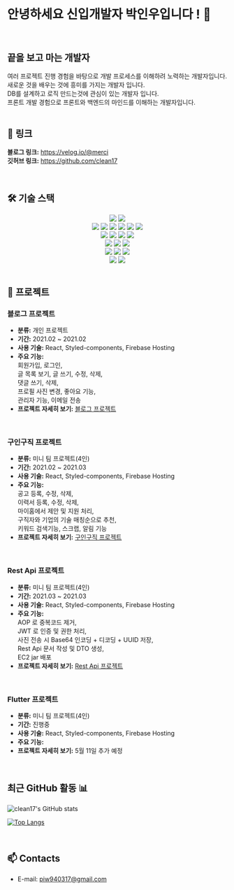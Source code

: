 # 안녕하세요 신입개발자 박인우입니다 ! 👋

<br>

## 끝을 보고 마는 개발자

여러 프로젝트 진행 경험을 바탕으로 개발 프로세스를 이해하려 노력하는 개발자입니다.<br>
새로운 것을 배우는 것에 흥미를 가지는 개발자 입니다.<br>
DB를 설계하고 로직 만드는것에 관심이 있는 개발자 입니다.<br>
프론트 개발 경험으로 프론트와 백엔드의 마인드를 이해하는 개발자입니다.<br>
<br>

<a name="link"></a>
## **🔗 링크**

**블로그 링크:** <a href="https://velog.io/@merci">https://velog.io/@merci</a>
<br />
**깃허브 링크:** <a href="https://github.com/clean17">https://github.com/clean17</a>

<br />

## **🛠 기술 스택**

<div align=center> 
  <img src="https://img.shields.io/badge/java-007396?style=for-the-badge&logo=java&logoColor=white"> 
   <img src="https://img.shields.io/badge/Dart-0175C2?style=for-the-badge&logo=dart&logoColor=white"> 
   <br>
  
  <img src="https://img.shields.io/badge/html5-E34F26?style=for-the-badge&logo=html5&logoColor=white"> 
  <img src="https://img.shields.io/badge/css-1572B6?style=for-the-badge&logo=css3&logoColor=white"> 
  <img src="https://img.shields.io/badge/javascript-F7DF1E?style=for-the-badge&logo=javascript&logoColor=black"> 
  <img src="https://img.shields.io/badge/jquery-0769AD?style=for-the-badge&logo=jquery&logoColor=white">
   <img src="https://img.shields.io/badge/JSP-007396?style=for-the-badge&logo=jsp&logoColor=white"> 
   <img src="https://img.shields.io/badge/Ajax-0769AD?style=for-the-badge&logo=ajax&logoColor=white">
  <br>
  
  <img src="https://img.shields.io/badge/mysql-4479A1?style=for-the-badge&logo=mysql&logoColor=white"> 
  <img src="https://img.shields.io/badge/mariaDB-003545?style=for-the-badge&logo=mariaDB&logoColor=white"> 
   <img src="https://img.shields.io/badge/MyBatis-FFFFFF?style=for-the-badge&logo=mybatis&logoColor=black"> 
  <img src="https://img.shields.io/badge/firebase-FFCA28?style=for-the-badge&logo=firebase&logoColor=white">
  <br>
    
  <img src="https://img.shields.io/badge/Spring_Boot-6DB33F?style=for-the-badge&logo=spring&logoColor=white"> 
  <img src="https://img.shields.io/badge/flutter-02569B?style=for-the-badge&logo=flutter&logoColor=white">
  <img src="https://img.shields.io/badge/bootstrap-7952B3?style=for-the-badge&logo=bootstrap&logoColor=white">
  <br>

  <img src="https://img.shields.io/badge/linux-FCC624?style=for-the-badge&logo=linux&logoColor=black"> 
  <img src="https://img.shields.io/badge/AWS-232F3E?style=for-the-badge&logo=amazon-aws&logoColor=white"> 
  <img src="https://img.shields.io/badge/apache tomcat-F8DC75?style=for-the-badge&logo=apachetomcat&logoColor=white">
  <br>

   <img src="https://img.shields.io/badge/JUnit5-25A162?style=for-the-badge&logo=junit5&logoColor=white">
  <img src="https://img.shields.io/badge/github-181717?style=for-the-badge&logo=github&logoColor=white">
  <br>
</div>




<br />

## **📝 프로젝트**

### 블로그 프로젝트<br />

- **분류:** 개인 프로젝트<br />
- **기간:** 2021.02 ~ 2021.02<br />
- **사용 기술:** React, Styled-components, Firebase Hosting<br />
- **주요 기능:** <br>
회원가입, 로그인, <br>
글 목록 보기, 글 쓰기, 수정, 삭제,<br>
댓글 쓰기, 삭제, <br>
프로필 사진 변경, 좋아요 기능, <br>
관리자 기능, 이메일 전송<br />
- **프로젝트 자세히 보기:** [블로그 프로젝트](blog.md)<br />

<br />

### 구인구직 프로젝트<br />

- **분류:** 미니 팀 프로젝트(4인)<br />
- **기간:** 2021.02 ~ 2021.03<br />
- **사용 기술:** React, Styled-components, Firebase Hosting<br />
- **주요 기능:** <br>
 공고 등록, 수정, 삭제,<br>
 이력서 등록, 수정, 삭제, <br>
 마이홈에서 제안 및 지원 처리,<br>
 구직자와 기업의 기술 매칭순으로 추천, <br>
 키워드 검색기능, 스크랩, 알림 기능<br>
- **프로젝트 자세히 보기:** [구인구직 프로젝트](connect.md)<br />

<br />

###  Rest Api 프로젝트<br /> 

- **분류:** 미니 팀 프로젝트(4인)<br />
- **기간:** 2021.03 ~ 2021.03<br />
- **사용 기술:** React, Styled-components, Firebase Hosting<br />
- **주요 기능:** <br>
  AOP 로 중복코드 제거, <br>
  JWT 로 인증 및 권한 처리, <br>
  사진 전송 시 Base64 인코딩 + 디코딩 + UUID 저장, <br>
  Rest Api 문서 작성 및 DTO 생성, <br>
  EC2 jar 배포 <br>
- **프로젝트 자세히 보기:** [Rest Api 프로젝트](rest.md)<br />

<br />

###  Flutter 프로젝트<br /> 

- **분류:** 미니 팀 프로젝트(4인)<br />
- **기간:** 진행중<br />
- **사용 기술:** React, Styled-components, Firebase Hosting<br />
- **주요 기능:** 
- **프로젝트 자세히 보기:** 5월 11일 추가 예정 <br />

<!-- ## 🌱 Interests
- **Simultaneous Localization and Mapping (SLAM)**
  - Visual-SLAM, Visual-inertial odometry, Visual-localization, Semantic SLAM
- **Computer Vision**
  - Object pose estimation, Visual tracking, Multiple view geometry
- **Imaging**
  - Photography, Surgical imaging, Multi/Hyperspectral imaging
- **Deep Learning**
  - Keypoint detection, Image retrieval, Segmentation -->

<!-- ## 🔭 Careers
- Algorithm Engineer - Semantic SLAM at **StradVision** (2021 - **PRESENT**)
- Research Engineer at VIRNECT (2019 - 2021)
- Research Intern at the Bohndiek Lab, Cavendish Laboratory, University of Cambridge, UK (2019)
- Received a M.Res degree in Medical Robotics and Image-Guided Intervention at the Hamlyn Centre, Imperial College London, UK (2017-2018)
- Received a B.Eng degree in Manufacturing and Mechanical Engineering at the University of Warwick (2014-2017)

## ⚡ Community Activities
- Admin of a SLAM research community group: [**'We will be SLAM masters'**](https://open.kakao.com/o/g8T5kxLb)
- Personal research blog (Korean): [**cv-learn blog**](https://www.cv-learn.com) -->






<br />

## 최근 GitHub 활동 📊

<!-- ![Your GitHub Stats](https://github-readme-stats.vercel.app/api?username=clean17&show_icons=true&theme=radical)

![Top Languages](https://github-readme-stats.vercel.app/api/top-langs/?username=clean17&layout=compact&theme=radical)
 -->

![clean17's GitHub stats](https://github-readme-stats.vercel.app/api?username=clean17&count_private=true&show_icons=true)

[![Top Langs](https://github-readme-stats.vercel.app/api/top-langs/?username=clean17&exclude_repo=changh95.github.io,changh95.github.io-legacyblog_source,changh95,&layout=compact)](https://github.com/anuraghazra/github-readme-stats)

<br />


## 📫 Contacts
- E-mail: <a href="mailto:piw940317@gmail.com"> piw940317@gmail.com </a>


